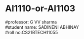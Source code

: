 # AI1110-or-AI1103   
#professor: G VV sharma   
#student name: SADINENI ABHINAY  
#roll no:CS21BTECH11055  
